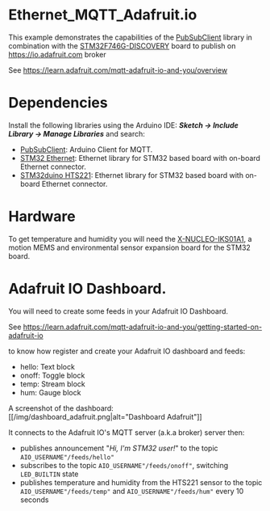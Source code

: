 # Ethernet_MQTT_Adafruit.io

 This example demonstrates the capabilities of the [PubSubClient](https://github.com/knolleary/pubsubclient) library in combination
 with the [STM32F746G-DISCOVERY](http://www.st.com/en/evaluation-tools/32f746gdiscovery.html) board to publish on https://io.adafruit.com broker

 See https://learn.adafruit.com/mqtt-adafruit-io-and-you/overview

# Dependencies

Install the following libraries using the Arduino IDE: **_Sketch -> Include Library -> Manage Libraries_** and search:

  * [PubSubClient](https://github.com/knolleary/pubsubclient): Arduino Client for MQTT.
  * [STM32 Ethernet](https://github.com/stm32duino/STM32Ethernet): Ethernet library for STM32 based board with on-board Ethernet connector.
  * [STM32duino HTS221](https://github.com/stm32duino/HTS221): Ethernet library for STM32 based board with on-board Ethernet connector.

# Hardware

To get temperature and humidity you will need the [X-NUCLEO-IKS01A1](http://www.st.com/content/st_com/en/products/ecosystems/stm32-open-development-environment/stm32-nucleo-expansion-boards/stm32-ode-sense-hw/x-nucleo-iks01a1.html), a motion MEMS and environmental sensor expansion board for the STM32 board.

# Adafruit IO Dashboard.

 You will need to create some feeds in your Adafruit IO Dashboard.

 See https://learn.adafruit.com/mqtt-adafruit-io-and-you/getting-started-on-adafruit-io

 to know how register and create your Adafruit IO dashboard and feeds:
   * hello: Text block
   * onoff: Toggle block
   * temp: Stream block
   * hum: Gauge block

 A screenshot of the dashboard:
 [[/img/dashboard_adafruit.png|alt="Dashboard Adafruit"]]

  It connects to the Adafruit IO's MQTT server (a.k.a broker) server then:
  * publishes announcement "_Hi, I'm STM32 user!_" to the topic `AIO_USERNAME"/feeds/hello"`
  * subscribes to the topic `AIO_USERNAME"/feeds/onoff"`, switching `LED_BUILTIN` state
  * publishes temperature and humidity from the HTS221 sensor to the topic
    `AIO_USERNAME"/feeds/temp"` and `AIO_USERNAME"/feeds/hum"` every 10 seconds
